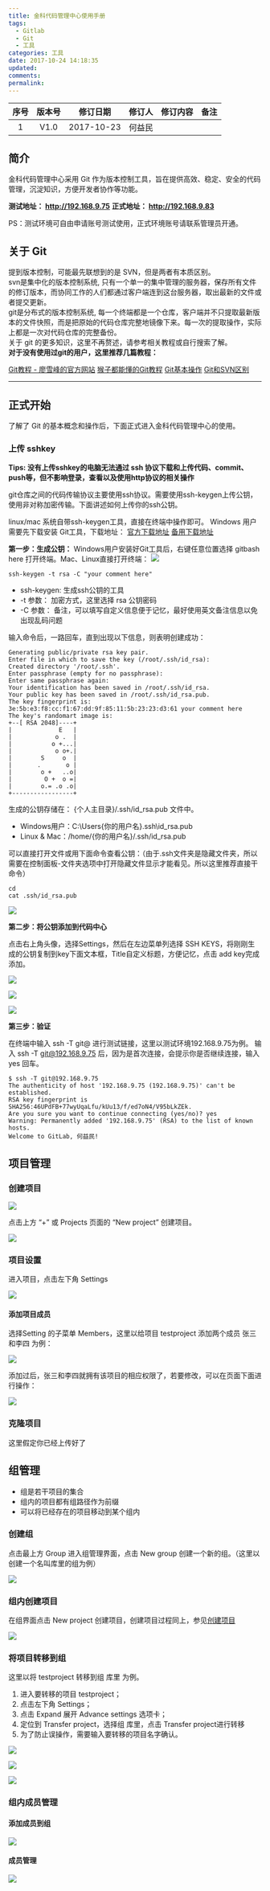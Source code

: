 ```yaml
---
title: 金科代码管理中心使用手册
tags:
  - Gitlab
  - Git
  - 工具
categories: 工具
date: 2017-10-24 14:18:35
updated:
comments:
permalink:
---
```



|序号|版本号|修订日期|修订人|修订内容|备注|
|:--:|:----:|:------:|:----:|:------:|:--:|
| 1  | V1.0 | 2017-10-23 | 何益民 |  |    |

<!--more-->


## 简介

金科代码管理中心采用 Git 作为版本控制工具，旨在提供高效、稳定、安全的代码管理，沉淀知识，方便开发者协作等功能。

**测试地址： http://192.168.9.75**
**正式地址： http://192.168.9.83**

PS：测试环境可自由申请账号测试使用，正式环境账号请联系管理员开通。

## 关于 Git

提到版本控制，可能最先联想到的是 SVN，但是两者有本质区别。
</br>
svn是集中化的版本控制系统, 只有一个单一的集中管理的服务器，保存所有文件的修订版本，而协同工作的人们都通过客户端连到这台服务器，取出最新的文件或者提交更新。
</br>
git是分布式的版本控制系统, 每一个终端都是一个仓库，客户端并不只提取最新版本的文件快照，而是把原始的代码仓库完整地镜像下来。每一次的提取操作，实际上都是一次对代码仓库的完整备份。
</br>
关于 git 的更多知识，这里不再赘述，请参考相关教程或自行搜索了解。
</br>
**对于没有使用过git的用户，这里推荐几篇教程：**

[Git教程 - 廖雪峰的官方网站](https://www.liaoxuefeng.com/wiki/0013739516305929606dd18361248578c67b8067c8c017b000)
[猴子都能懂的Git教程](https://backlog.com/git-tutorial/cn/)
[Git基本操作](http://www.runoob.com/git/git-basic-operations.html)
[Git和SVN区别](http://blog.jobbole.com/31444/)

----

## 正式开始

了解了 Git 的基本概念和操作后，下面正式进入金科代码管理中心的使用。

### 上传 sshkey

**Tips: 没有上传sshkey的电脑无法通过 ssh 协议下载和上传代码、commit、push等，但不影响登录，查看以及使用http协议的相关操作**

git仓库之间的代码传输协议主要使用ssh协议。需要使用ssh-keygen上传公钥，使用非对称加密传输。下面讲述如何上传你的ssh公钥。

linux/mac 系统自带ssh-keygen工具，直接在终端中操作即可。
Windows 用户需要先下载安装 Git工具，下载地址： [官方下载地址](https://git-scm.com/downloads)  [备用下载地址](http://file.wentuotuo.com/Git-2.14.2.3-64-bit.exe)

**第一步：生成公钥：**
Windows用户安装好Git工具后，右键任意位置选择 gitbash here 打开终端。Mac、Linux直接打开终端：
![](http://oduq3lfcc.bkt.clouddn.com/image/jinke/gitlab/git%E5%8F%B3%E9%94%AE.png)

```
ssh-keygen -t rsa -C "your comment here"
```

- ssh-keygen: 生成ssh公钥的工具
- -t 参数： 加密方式，这里选择 rsa 公钥密码
- -C 参数： 备注，可以填写自定义信息便于记忆，最好使用英文备注信息以免出现乱码问题

输入命令后，一路回车，直到出现以下信息，则表明创建成功：

```
Generating public/private rsa key pair.
Enter file in which to save the key (/root/.ssh/id_rsa): 
Created directory '/root/.ssh'.
Enter passphrase (empty for no passphrase): 
Enter same passphrase again: 
Your identification has been saved in /root/.ssh/id_rsa.
Your public key has been saved in /root/.ssh/id_rsa.pub.
The key fingerprint is:
3e:5b:e3:f8:cc:f1:67:dd:9f:85:11:5b:23:23:d3:61 your comment here
The key's randomart image is:
+--[ RSA 2048]----+
|             E   |
|            o .  |
|           o +...|
|            o o+.|
|        S     o  |
|       .       o |
|        o +   ..o|
|         O +  o =|
|        o.= .o .o|
+-----------------+
```

生成的公钥存储在： {个人主目录}/.ssh/id_rsa.pub 文件中。
- Windows用户：C:\Users\{你的用户名}\.ssh\id_rsa.pub
- Linux & Mac：/home/{你的用户名}/.ssh/id_rsa.pub

可以直接打开文件或用下面命令查看公钥：（由于.ssh文件夹是隐藏文件夹，所以需要在控制面板-文件夹选项中打开隐藏文件显示才能看见。所以这里推荐直接干命令）
```
cd
cat .ssh/id_rsa.pub
```
![](http://oduq3lfcc.bkt.clouddn.com/image/jinke/gitlab/rsakey.png)


**第二步：将公钥添加到代码中心**

点击右上角头像，选择Settings，然后在左边菜单列选择 SSH KEYS，将刚刚生成的公钥复制到key下面文本框，Title自定义标题，方便记忆，点击 add key完成添加。

![](http://oduq3lfcc.bkt.clouddn.com/image/jinke/gitlab/%E4%B8%AA%E4%BA%BA%E8%AE%BE%E7%BD%AE1.png)

![](http://oduq3lfcc.bkt.clouddn.com/image/jinke/gitlab/SSH%20KEYS.png)

![](http://oduq3lfcc.bkt.clouddn.com/image/jinke/gitlab/sshkey2.png)

**第三步：验证**

在终端中输入 ssh -T git@<server> 进行测试链接，这里以测试环境192.168.9.75为例。
输入 ssh -T git@192.168.9.75 后，因为是首次连接，会提示你是否继续连接，输入 yes 回车。

```
$ ssh -T git@192.168.9.75
The authenticity of host '192.168.9.75 (192.168.9.75)' can't be established.
RSA key fingerprint is SHA256:46UPdFB+77wyUqaLfu/kUu13/f/ed7oN4/V95bLkZEk.
Are you sure you want to continue connecting (yes/no)? yes
Warning: Permanently added '192.168.9.75' (RSA) to the list of known hosts.
Welcome to GitLab, 何益民!
```

## 项目管理

<span id="newproject"></span>

### 创建项目


![](http://oduq3lfcc.bkt.clouddn.com/image/jinke/gitlab/project%E9%A1%B5%E9%9D%A2.png)

点击上方 “+” 或 Projects 页面的 “New project” 创建项目。

![](http://oduq3lfcc.bkt.clouddn.com/image/jinke/gitlab/%E5%88%9B%E5%BB%BA%E9%A1%B9%E7%9B%AE.png)

### 项目设置

进入项目，点击左下角 Settings

![](http://oduq3lfcc.bkt.clouddn.com/image/jinke/gitlab/%E9%A1%B9%E7%9B%AE%E8%AE%BE%E7%BD%AE.png)

#### 添加项目成员

选择Setting 的子菜单 Members，这里以给项目 testproject 添加两个成员 张三和李四 为例：

![](http://oduq3lfcc.bkt.clouddn.com/image/jinke/gitlab/%E6%B7%BB%E5%8A%A0%E6%88%90%E5%91%98.png)

添加过后，张三和李四就拥有该项目的相应权限了，若要修改，可以在页面下面进行操作：

![](http://oduq3lfcc.bkt.clouddn.com/image/jinke/gitlab/%E6%B7%BB%E5%8A%A0%E8%BF%87%E5%90%8E2.png)

### 克隆项目

这里假定你已经上传好了

## 组管理

- 组是若干项目的集合
- 组内的项目都有组路径作为前缀
- 可以将已经存在的项目移动到某个组内

### 创建组

点击最上方 Group 进入组管理界面，点击 New group 创建一个新的组。（这里以创建一个名叫库里的组为例）

![](http://oduq3lfcc.bkt.clouddn.com/image/jinke/gitlab/%E7%BB%84%E7%95%8C%E9%9D%A2.png)

### 组内创建项目

在组界面点击 New project 创建项目，创建项目过程同上，参见[创建项目](#newproject)

![](http://oduq3lfcc.bkt.clouddn.com/%E6%96%B0%E5%BB%BA%E7%BB%84%E5%86%85%E9%A1%B9%E7%9B%AE.png)

### 将项目转移到组

这里以将 testproject 转移到组 库里 为例。

1. 进入要转移的项目 testproject；
2. 点击左下角 Settings；
3. 点击 Expand 展开 Advance settings 选项卡；
4. 定位到 Transfer project，选择组 库里，点击 Transfer project进行转移
5. 为了防止误操作，需要输入要转移的项目名字确认。

![](http://oduq3lfcc.bkt.clouddn.com/image/jinke/gitlab/expand%20advanced%20settings.png)

![](http://oduq3lfcc.bkt.clouddn.com/image/jinke/gitlab/%E8%BD%AC%E7%A7%BB%E9%A1%B9%E7%9B%AE.png)

![](http://oduq3lfcc.bkt.clouddn.com/image/jinke/gitlab/%E8%BD%AC%E7%A7%BB%E7%A1%AE%E8%AE%A4.png)

### 组内成员管理

#### 添加成员到组

![](http://oduq3lfcc.bkt.clouddn.com/%E6%B7%BB%E5%8A%A0%E6%88%90%E5%91%98%E5%88%B0%E7%BB%84.png)

#### 成员管理

![](http://oduq3lfcc.bkt.clouddn.com/%E7%AE%A1%E7%90%86%E7%BB%84%E6%88%90%E5%91%98.png)

